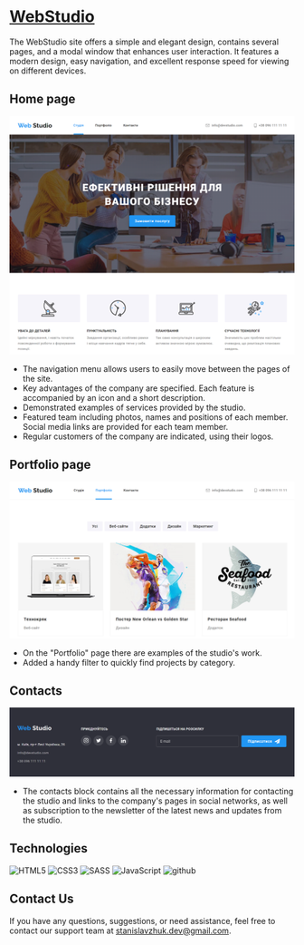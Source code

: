 # [WebStudio](https://stanislavzhuk.github.io/WebStudio/)

The WebStudio site offers a simple and elegant design, contains several pages, and a modal window that enhances user interaction. It features a modern design, easy navigation, and excellent response speed for viewing on different devices.

## Home page

<img src="./assets/studio.png" alt="Our WebStudio">

- The navigation menu allows users to easily move between the pages of the site.
- Key advantages of the company are specified. Each feature is accompanied by an icon and a short description.
- Demonstrated examples of services provided by the studio.
- Featured team including photos, names and positions of each member. Social media links are provided for each team member.
- Regular customers of the company are indicated, using their logos.

## Portfolio page

<img src="./assets/portfolio.png" alt="Our Portfolio">

- On the "Portfolio" page there are examples of the studio's work.
- Added a handy filter to quickly find projects by category.

## Contacts

<img src="./assets/contacts.png" alt="Our Contacts">

- The contacts block contains all the necessary information for contacting the studio and links to the company's pages in social networks, as well as subscription to the newsletter of the latest news and updates from the studio.

## Technologies

![HTML5](https://img.shields.io/badge/html5-%23E34F26.svg?style=for-the-badge&logo=html5&logoColor=white)
![CSS3](https://img.shields.io/badge/css3-%231572B6.svg?style=for-the-badge&logo=css3&logoColor=white)
![SASS](https://img.shields.io/badge/SASS-hotpink.svg?style=for-the-badge&logo=SASS&logoColor=white)
![JavaScript](https://img.shields.io/badge/javascript-%23323330.svg?style=for-the-badge&logo=javascript&logoColor=%23F7DF1E)
![github](https://img.shields.io/badge/GitHub-000000?style=for-the-badge&logo=GitHub&logoColor=white)

## Contact Us

If you have any questions, suggestions, or need assistance, feel free to contact our support team at stanislavzhuk.dev@gmail.com.